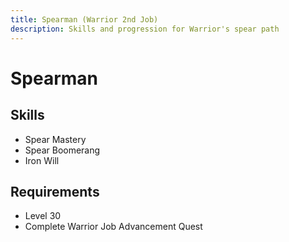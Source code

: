 ```yaml
---
title: Spearman (Warrior 2nd Job)
description: Skills and progression for Warrior's spear path
---
```


# Spearman

## Skills
- Spear Mastery
- Spear Boomerang
- Iron Will

## Requirements
- Level 30
- Complete Warrior Job Advancement Quest